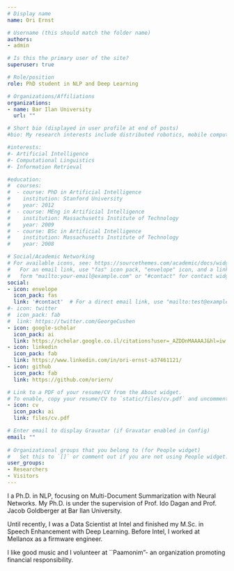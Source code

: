 ```yaml
---
# Display name
name: Ori Ernst

# Username (this should match the folder name)
authors:
- admin

# Is this the primary user of the site?
superuser: true

# Role/position
role: PhD student in NLP and Deep Learning

# Organizations/Affiliations
organizations:
- name: Bar Ilan University
  url: ""

# Short bio (displayed in user profile at end of posts)
#bio: My research interests include distributed robotics, mobile computing and programmable matter.

#interests:
#- Artificial Intelligence
#- Computational Linguistics
#- Information Retrieval

#education:
#  courses:
#  - course: PhD in Artificial Intelligence
#    institution: Stanford University
#    year: 2012
#  - course: MEng in Artificial Intelligence
#    institution: Massachusetts Institute of Technology
#    year: 2009
#  - course: BSc in Artificial Intelligence
#    institution: Massachusetts Institute of Technology
#    year: 2008

# Social/Academic Networking
# For available icons, see: https://sourcethemes.com/academic/docs/widgets/#icons
#   For an email link, use "fas" icon pack, "envelope" icon, and a link in the
#   form "mailto:your-email@example.com" or "#contact" for contact widget.
social:
- icon: envelope
  icon_pack: fas
  link: '#contact'  # For a direct email link, use "mailto:test@example.org".
#- icon: twitter
#  icon_pack: fab
#  link: https://twitter.com/GeorgeCushen
- icon: google-scholar
  icon_pack: ai
  link: https://scholar.google.co.il/citations?user=_AZDDnMAAAAJ&hl=iw
- icon: linkedin
  icon_pack: fab
  link: https://www.linkedin.com/in/ori-ernst-a37461121/
- icon: github
  icon_pack: fab
  link: https://github.com/oriern/

# Link to a PDF of your resume/CV from the About widget.
# To enable, copy your resume/CV to `static/files/cv.pdf` and uncomment the lines below.  
- icon: cv
  icon_pack: ai
  link: files/cv.pdf

# Enter email to display Gravatar (if Gravatar enabled in Config)
email: ""
  
# Organizational groups that you belong to (for People widget)
#   Set this to `[]` or comment out if you are not using People widget.  
user_groups:
- Researchers
- Visitors
---
```


I a Ph.D. in NLP, focusing on Multi-Document Summarization with Neural Networks. My Ph.D. is under the supervision of Prof. Ido Dagan and Prof. Jacob Goldberger at Bar Ilan University.

Until recently, I was a Data Scientist at Intel and finished my M.Sc. in Speech Enhancement with Deep Learning. Before Intel, I worked at Mellanox as a firmware engineer.

I like good music and I volunteer at ``Paamonim”- an organization promoting financial responsibility.
